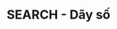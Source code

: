 ---
layout: post
title:  "SEARCH - Dãy số"
categories: [brute-force]
code: SEARCH
src: SEARCH.cpp
---